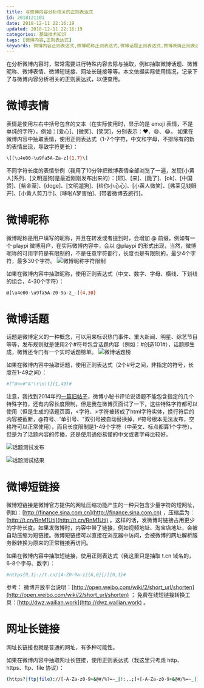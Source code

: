 ```yaml
---
title: 与微博内容分析相关的正则表达式
id: 2018121101
date: 2018-12-11 22:16:19
updated: 2018-12-11 22:16:19
categories: 基础技术知识
tags: [微博内容,正则表达式]
keywords: 微博内容正则表达式,微博昵称正则表达式,微博话题正则表达式,微博表情正则表达式,微博短链接正则表达式
---
```



在分析微博内容时，常常需要进行特殊内容去除与抽取，例如抽取微博话题、微博昵称、微博表情、微博短链接、网址长链接等等。本文依据实际使用情况，记录下了与微博内容分析相关的正则表达式，以便查用。


<!-- more -->


# 微博表情

表情是使用左右中括号包含的文本（在实际使用时，显示的是 emoji 表情，不是单纯的字符），例如：[爱心]、[微笑]、[笑哭]，分别表示：:heart:、:smile:、:joy:。
如果在微博内容中抽取表情，使用正则表达式（1-7个字符，中文和字母，不排除有的新的表情出现，导致字符更长）：

```bash
\[[\u4e00-\u9fa5A-Za-z]{1,7}\]
```

不同字符长度的表情举例（我用了10分钟把微博表情全部浏览了一遍，发现[小黄人]系列、[文明遛狗]是最近刚刚发布出来的）：[耶]、[来]、[跪了]、[ok]、[中国赞]、[紫金草]、[doge]、[文明遛狗]、[给你小心心]、[小黄人微笑]、[弗莱见钱眼开]、[小黄人剪刀手]、[哆啦A梦害怕]、[带着微博去旅行]。


# 微博昵称

微博昵称是用户填写的昵称，并且在转发或者提到时，会增加 @ 前缀，例如有一个 playpi 微博用户，在实际微博内容中，会以 @playpi 的形式出现，当然，微博昵称的可用字符是有限制的，不是任意字符都行，长度也是有限制的，最少4个字符，最多30个字符。
![微博昵称字符限制](https://ws1.sinaimg.cn/large/b7f2e3a3gy1fy6r1bwv0xj20mi082dfy.jpg "微博昵称字符限制")

如果在微博内容中抽取昵称，使用正则表达式（中文、数字、字母、横线、下划线的组合，4-30个字符）：
```bash
@[\u4e00-\u9fa5A-Z0-9a-z_-]{4,30}
```


# 微博话题


话题是微博定义的一种概念，可以用来标识热门事件、重大新闻、明星、综艺节目等等，发布规则就是使用2个#符号包含话题内容（例如：#创造101#），话题即生成，微博还专门有一个实时话题榜单。
![微博话题榜](https://ws1.sinaimg.cn/large/b7f2e3a3gy1fy6ro4qztbj20v40q2doc.jpg "微博话题榜")

如果在微博内容中抽取话题，使用正则表达式（2个#号之间，非指定的符号，长度在1-49之间）：
```bash
#[^@<>#"&'\r\n\t]{1,49}#
```

注意，我找到2014年的[一篇旧帖子](https://iask.sina.com.cn/b/wnINuLfme5.html)，微博小秘书评论说话题不能包含指定的几个特殊字符，还有内容长度限制，但是我在微博页面试了一下，这些特殊字符都可以使用（但是生成的话题页面，<字符、>字符被转成了html字符实体，换行符后的内容被截断，@符号、'单引号、"双引号被自动替换掉，#符号根本无法发布，空格符可以正常使用），而且长度限制是1-49个字符（中英文、标点都算1个字符）。但是为了话题内容的传播，还是使用通俗易懂的中文或者字母比较好。

![话题测试发布](https://ws1.sinaimg.cn/large/b7f2e3a3gy1fy6s5061rxj20gv03uwei.jpg "话题测试发布")

![话题测试结果](https://ws1.sinaimg.cn/large/b7f2e3a3gy1fy6s42ecfzj20k904l0sq.jpg "话题测试结果")


# 微博短链接


微博短链接是微博官方提供的网址压缩功能产生的一种只包含少量字符的短网址，例如：[http://finance.sina.com.cn](http://finance.sina.com.cn) ，压缩后为：[http://t.cn/RnM1Uti](http://t.cn/RnM1Uti) 。这样的话，发微博时链接占用更少的字符长度。如果发微博时，内容中带了链接，例如视频地址、淘宝店地址，会被自动压缩为短链接。微博短链接可以直接在浏览器中访问，会被微博的网址解析服务器转换为原来的正常链接再访问。

如果在微博内容中抽取短链接，使用正则表达式（我这里只是抽取 t.cn 域名的，6-8个字母、数字）：
```bash
#https{0,1}://t.cn/[A-Z0-9a-z]{6,8}[/]{0,1}#
```

参考：
微博开放平台说明：[http://open.weibo.com/wiki/2/short_url/shorten](http://open.weibo.com/wiki/2/short_url/shorten) ；
免费在线短链接转换工具：[http://dwz.wailian.work](http://dwz.wailian.work) 。


# 网址长链接


网址长链接也就是普通的网址，有多种可能性。

如果在微博内容中抽取网址长链接，使用正则表达式（我这里只考虑 http、https、ftp、file 协议）：
```bash
(https?|ftp|file)://[-A-Za-z0-9+&@#/%?=~_|!:,.;]+[-A-Za-z0-9+&@#/%=~_|]
```

